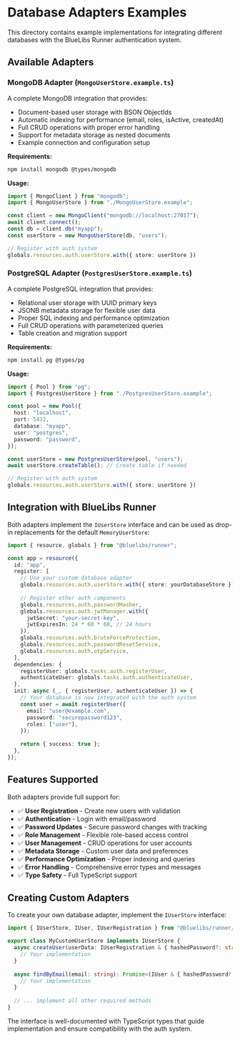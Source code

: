 # Database Adapters Examples

This directory contains example implementations for integrating different databases with the BlueLibs Runner authentication system.

## Available Adapters

### MongoDB Adapter (`MongoUserStore.example.ts`)

A complete MongoDB integration that provides:
- Document-based user storage with BSON ObjectIds
- Automatic indexing for performance (email, roles, isActive, createdAt)  
- Full CRUD operations with proper error handling
- Support for metadata storage as nested documents
- Example connection and configuration setup

**Requirements:**
```bash
npm install mongodb @types/mongodb
```

**Usage:**
```typescript
import { MongoClient } from "mongodb";
import { MongoUserStore } from "./MongoUserStore.example";

const client = new MongoClient("mongodb://localhost:27017");
await client.connect();
const db = client.db("myapp");
const userStore = new MongoUserStore(db, "users");

// Register with auth system
globals.resources.auth.userStore.with({ store: userStore })
```

### PostgreSQL Adapter (`PostgresUserStore.example.ts`)

A complete PostgreSQL integration that provides:
- Relational user storage with UUID primary keys
- JSONB metadata storage for flexible user data
- Proper SQL indexing and performance optimization
- Full CRUD operations with parameterized queries
- Table creation and migration support

**Requirements:**
```bash
npm install pg @types/pg
```

**Usage:**
```typescript
import { Pool } from "pg";
import { PostgresUserStore } from "./PostgresUserStore.example";

const pool = new Pool({
  host: "localhost",
  port: 5432,
  database: "myapp",
  user: "postgres",
  password: "password",
});

const userStore = new PostgresUserStore(pool, "users");
await userStore.createTable(); // Create table if needed

// Register with auth system
globals.resources.auth.userStore.with({ store: userStore })
```

## Integration with BlueLibs Runner

Both adapters implement the `IUserStore` interface and can be used as drop-in replacements for the default `MemoryUserStore`:

```typescript
import { resource, globals } from "@bluelibs/runner";

const app = resource({
  id: "app",
  register: [
    // Use your custom database adapter
    globals.resources.auth.userStore.with({ store: yourDatabaseStore }),
    
    // Register other auth components
    globals.resources.auth.passwordHasher,
    globals.resources.auth.jwtManager.with({
      jwtSecret: "your-secret-key",
      jwtExpiresIn: 24 * 60 * 60, // 24 hours
    }),
    globals.resources.auth.bruteForceProtection,
    globals.resources.auth.passwordResetService,
    globals.resources.auth.otpService,
  ],
  dependencies: {
    registerUser: globals.tasks.auth.registerUser,
    authenticateUser: globals.tasks.auth.authenticateUser,
  },
  init: async (_, { registerUser, authenticateUser }) => {
    // Your database is now integrated with the auth system
    const user = await registerUser({
      email: "user@example.com",
      password: "securepassword123",
      roles: ["user"],
    });
    
    return { success: true };
  },
});
```

## Features Supported

Both adapters provide full support for:

- ✅ **User Registration** - Create new users with validation
- ✅ **Authentication** - Login with email/password  
- ✅ **Password Updates** - Secure password changes with tracking
- ✅ **Role Management** - Flexible role-based access control
- ✅ **User Management** - CRUD operations for user accounts
- ✅ **Metadata Storage** - Custom user data and preferences
- ✅ **Performance Optimization** - Proper indexing and queries
- ✅ **Error Handling** - Comprehensive error types and messages
- ✅ **Type Safety** - Full TypeScript support

## Creating Custom Adapters

To create your own database adapter, implement the `IUserStore` interface:

```typescript
import { IUserStore, IUser, IUserRegistration } from "@bluelibs/runner/auth";

export class MyCustomUserStore implements IUserStore {
  async createUser(userData: IUserRegistration & { hashedPassword?: string }): Promise<IUser> {
    // Your implementation
  }
  
  async findByEmail(email: string): Promise<(IUser & { hashedPassword?: string }) | null> {
    // Your implementation
  }
  
  // ... implement all other required methods
}
```

The interface is well-documented with TypeScript types that guide implementation and ensure compatibility with the auth system.